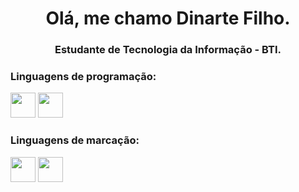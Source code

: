 <h1 align="center">Olá, me chamo Dinarte Filho.</h1>
<h3 align="center">Estudante de Tecnologia da Informação - BTI.</h3>

<h3 align="left">Linguagens de programação:</h3>
<p align="left">
<img src="https://cdn.jsdelivr.net/gh/devicons/devicon/icons/c/c-original.svg" width="40" height="40"/>
<img src="https://cdn.jsdelivr.net/gh/devicons/devicon/icons/javascript/javascript-original.svg" width="40" height="40"/>

<h3 align="left">Linguagens de marcação:</h3>
<p align="left">
<img src="https://cdn.jsdelivr.net/gh/devicons/devicon/icons/html5/html5-original.svg" width="40" height="40"/>
<img src="https://cdn.jsdelivr.net/gh/devicons/devicon/icons/css3/css3-original.svg" width="40" height="40"/>
          
